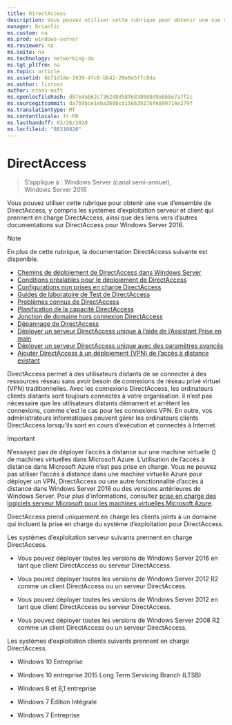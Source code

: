 ```yaml
---
title: DirectAccess
description: Vous pouvez utiliser cette rubrique pour obtenir une vue d’ensemble de DirectAccess dans Windows Server 2016.
manager: brianlic
ms.custom: na
ms.prod: windows-server
ms.reviewer: na
ms.suite: na
ms.technology: networking-da
ms.tgt_pltfrm: na
ms.topic: article
ms.assetid: 6b71d18e-1939-4fc0-bb42-29e0e5ffc8da
ms.author: lizross
author: eross-msft
ms.openlocfilehash: d07e4ab62c7362d8d58f68380d8d9abb8e7a7f2c
ms.sourcegitcommit: da7b9bce1eba369bcd156639276f6899714e279f
ms.translationtype: MT
ms.contentlocale: fr-FR
ms.lasthandoff: 03/26/2020
ms.locfileid: "80310826"
---
```

# <a name="directaccess"></a>DirectAccess

>S’applique à : Windows Server (canal semi-annuel), Windows Server 2016

Vous pouvez utiliser cette rubrique pour obtenir une vue d’ensemble de DirectAccess, y compris les systèmes d’exploitation serveur et client qui prennent en charge DirectAccess, ainsi que des liens vers d’autres documentations sur DirectAccess pour Windows Server 2016.  
  
> [!NOTE]  
> En plus de cette rubrique, la documentation DirectAccess suivante est disponible.  
>   
> -   [Chemins de déploiement de DirectAccess dans Windows Server](DirectAccess-Deployment-Paths-in-Windows-Server.md)  
> -   [Conditions préalables pour le déploiement de DirectAccess](Prerequisites-for-Deploying-DirectAccess.md)  
> -   [Configurations non prises en charge DirectAccess](DirectAccess-Unsupported-Configurations.md)  
> -   [Guides de laboratoire de Test de DirectAccess](DirectAccess-Test-Lab-Guides.md)  
> -   [Problèmes connus de DirectAccess](DirectAccess-Known-Issues.md)  
> -   [Planification de la capacité DirectAccess](DirectAccess-Capacity-Planning.md) 
> -   [Jonction de domaine hors connexion DirectAccess](DirectAccess-Offline-Domain-Join.md)  
> -   [Dépannage de DirectAccess](Troubleshooting-DirectAccess.md)  
> -   [Déployer un serveur DirectAccess unique à l’aide de l’Assistant Prise en main](single-server-wizard/Deploy-a-Single-DirectAccess-Server-Using-the-Getting-Started-Wizard.md)  
> -   [Déployer un serveur DirectAccess unique avec des paramètres avancés](single-server-advanced/Deploy-a-Single-DirectAccess-Server-with-Advanced-Settings.md)  
> -   [Ajouter DirectAccess à un déploiement (VPN) de l’accès à distance existant](add-to-existing-vpn/Add-DirectAccess-to-an-Existing-Remote-Access-VPN-Deployment.md)  
  
DirectAccess permet à des utilisateurs distants de se connecter à des ressources réseau sans avoir besoin de connexions de réseau privé virtuel (VPN) traditionnelles. Avec les connexions DirectAccess, les ordinateurs clients distants sont toujours connectés à votre organisation. il n’est pas nécessaire que les utilisateurs distants démarrent et arrêtent les connexions, comme c’est le cas pour les connexions VPN. En outre, vos administrateurs informatiques peuvent gérer les ordinateurs clients DirectAccess lorsqu’ils sont en cours d’exécution et connectés à Internet.

>[!IMPORTANT]
>N’essayez pas de déployer l’accès à distance sur une machine virtuelle \(\) de machines virtuelles dans Microsoft Azure. L’utilisation de l’accès à distance dans Microsoft Azure n’est pas prise en charge. Vous ne pouvez pas utiliser l’accès à distance dans une machine virtuelle Azure pour déployer un VPN, DirectAccess ou une autre fonctionnalité d’accès à distance dans Windows Server 2016 ou des versions antérieures de Windows Server. Pour plus d’informations, consultez [prise en charge des logiciels serveur Microsoft pour les machines virtuelles Microsoft Azure](https://support.microsoft.com/help/2721672/microsoft-server-software-support-for-microsoft-azure-virtual-machines).
  
DirectAccess prend uniquement en charge les clients joints à un domaine qui incluent la prise en charge du système d’exploitation pour DirectAccess.  
  
Les systèmes d’exploitation serveur suivants prennent en charge DirectAccess.  
  
-   Vous pouvez déployer toutes les versions de Windows Server 2016 en tant que client DirectAccess ou serveur DirectAccess.  
  
-   Vous pouvez déployer toutes les versions de Windows Server 2012 R2 comme un client DirectAccess ou un serveur DirectAccess.  
  
-   Vous pouvez déployer toutes les versions de Windows Server 2012 en tant que client DirectAccess ou serveur DirectAccess.  
  
-   Vous pouvez déployer toutes les versions de Windows Server 2008 R2 comme un client DirectAccess ou un serveur DirectAccess.  
  
Les systèmes d’exploitation clients suivants prennent en charge DirectAccess.  
  
-   Windows 10 Entreprise  
  
-   Windows 10 entreprise 2015 Long Term Servicing Branch (LTSB)  
  
-   Windows 8 et 8,1 entreprise  
  
-   Windows 7 Édition Intégrale  
  
-   Windows 7 Entreprise
